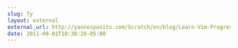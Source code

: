 ```yaml
---
slug: fy
layout: external
external_url: http://yannesposito.com/Scratch/en/blog/Learn-Vim-Progressively/
date: 2011-09-01T10:38:28-05:00
---
```

